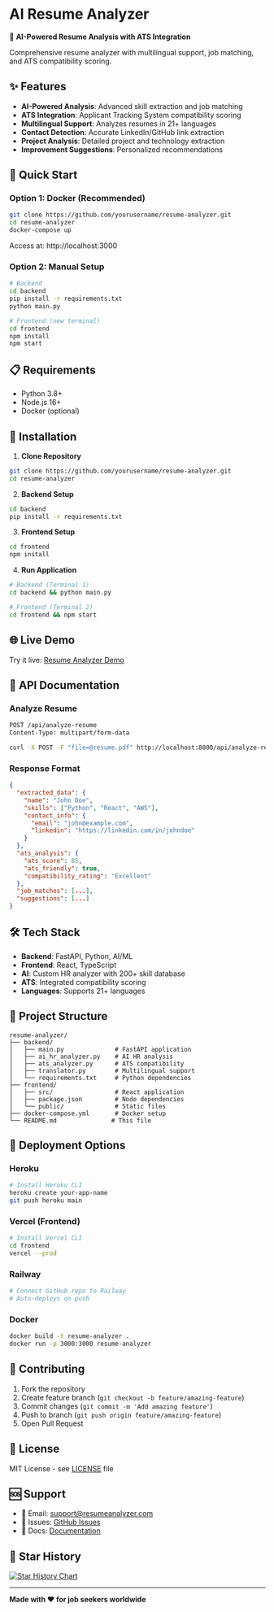 # AI Resume Analyzer

🚀 **AI-Powered Resume Analysis with ATS Integration**

Comprehensive resume analyzer with multilingual support, job matching, and ATS compatibility scoring.

## ✨ Features

- **AI-Powered Analysis**: Advanced skill extraction and job matching
- **ATS Integration**: Applicant Tracking System compatibility scoring
- **Multilingual Support**: Analyzes resumes in 21+ languages
- **Contact Detection**: Accurate LinkedIn/GitHub link extraction
- **Project Analysis**: Detailed project and technology extraction
- **Improvement Suggestions**: Personalized recommendations

## 🚀 Quick Start

### Option 1: Docker (Recommended)
```bash
git clone https://github.com/yourusername/resume-analyzer.git
cd resume-analyzer
docker-compose up
```
Access at: http://localhost:3000

### Option 2: Manual Setup
```bash
# Backend
cd backend
pip install -r requirements.txt
python main.py

# Frontend (new terminal)
cd frontend
npm install
npm start
```

## 📋 Requirements

- Python 3.8+
- Node.js 16+
- Docker (optional)

## 🔧 Installation

1. **Clone Repository**
```bash
git clone https://github.com/yourusername/resume-analyzer.git
cd resume-analyzer
```

2. **Backend Setup**
```bash
cd backend
pip install -r requirements.txt
```

3. **Frontend Setup**
```bash
cd frontend
npm install
```

4. **Run Application**
```bash
# Backend (Terminal 1)
cd backend && python main.py

# Frontend (Terminal 2)  
cd frontend && npm start
```

## 🌐 Live Demo

Try it live: [Resume Analyzer Demo](https://your-deployed-url.com)

## 📖 API Documentation

### Analyze Resume
```bash
POST /api/analyze-resume
Content-Type: multipart/form-data

curl -X POST -F "file=@resume.pdf" http://localhost:8000/api/analyze-resume
```

### Response Format
```json
{
  "extracted_data": {
    "name": "John Doe",
    "skills": ["Python", "React", "AWS"],
    "contact_info": {
      "email": "john@example.com",
      "linkedin": "https://linkedin.com/in/johndoe"
    }
  },
  "ats_analysis": {
    "ats_score": 85,
    "ats_friendly": true,
    "compatibility_rating": "Excellent"
  },
  "job_matches": [...],
  "suggestions": [...]
}
```

## 🛠️ Tech Stack

- **Backend**: FastAPI, Python, AI/ML
- **Frontend**: React, TypeScript
- **AI**: Custom HR analyzer with 200+ skill database
- **ATS**: Integrated compatibility scoring
- **Languages**: Supports 21+ languages

## 📁 Project Structure

```
resume-analyzer/
├── backend/
│   ├── main.py              # FastAPI application
│   ├── ai_hr_analyzer.py    # AI HR analysis
│   ├── ats_analyzer.py      # ATS compatibility
│   ├── translator.py        # Multilingual support
│   └── requirements.txt     # Python dependencies
├── frontend/
│   ├── src/                 # React application
│   ├── package.json         # Node dependencies
│   └── public/              # Static files
├── docker-compose.yml       # Docker setup
└── README.md               # This file
```

## 🚀 Deployment Options

### Heroku
```bash
# Install Heroku CLI
heroku create your-app-name
git push heroku main
```

### Vercel (Frontend)
```bash
# Install Vercel CLI
cd frontend
vercel --prod
```

### Railway
```bash
# Connect GitHub repo to Railway
# Auto-deploys on push
```

### Docker
```bash
docker build -t resume-analyzer .
docker run -p 3000:3000 resume-analyzer
```

## 🤝 Contributing

1. Fork the repository
2. Create feature branch (`git checkout -b feature/amazing-feature`)
3. Commit changes (`git commit -m 'Add amazing feature'`)
4. Push to branch (`git push origin feature/amazing-feature`)
5. Open Pull Request

## 📝 License

MIT License - see [LICENSE](LICENSE) file

## 🆘 Support

- 📧 Email: support@resumeanalyzer.com
- 💬 Issues: [GitHub Issues](https://github.com/yourusername/resume-analyzer/issues)
- 📖 Docs: [Documentation](https://docs.resumeanalyzer.com)

## 🌟 Star History

[![Star History Chart](https://api.star-history.com/svg?repos=yourusername/resume-analyzer&type=Date)](https://star-history.com/#yourusername/resume-analyzer&Date)

---

**Made with ❤️ for job seekers worldwide**